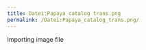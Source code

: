 ```yaml
---
title: Datei:Papaya catalog trans.png
permalink: /Datei:Papaya_catalog_trans.png/
---
```


Importing image file